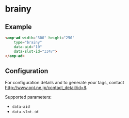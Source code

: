 <!---
Copyright 2016 The AMP HTML Authors. All Rights Reserved.

Licensed under the Apache License, Version 2.0 (the "License");
you may not use this file except in compliance with the License.
You may obtain a copy of the License at

      http://www.apache.org/licenses/LICENSE-2.0

Unless required by applicable law or agreed to in writing, software
distributed under the License is distributed on an "AS-IS" BASIS,
WITHOUT WARRANTIES OR CONDITIONS OF ANY KIND, either express or implied.
See the License for the specific language governing permissions and
limitations under the License.
-->

# brainy

## Example

```html
<amp-ad width="300" height="250"
    type="brainy"
    data-aid="10"
    data-slot-id="3347">
</amp-ad>
```

## Configuration

For configuration details and to generate your tags, contact http://www.opt.ne.jp/contact_detail/id=8.

Supported parameters:

- `data-aid`
- `data-slot-id`
